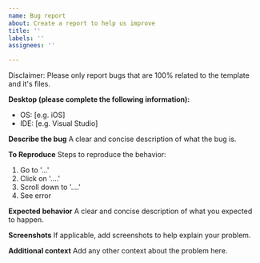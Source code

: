 ```yaml
---
name: Bug report
about: Create a report to help us improve
title: ''
labels: ''
assignees: ''

---
```


Disclaimer: Please only report bugs that are 100% related to the template and it's files.

**Desktop (please complete the following information):**
- OS: [e.g. iOS]
- IDE: [e.g. Visual Studio]

**Describe the bug**
A clear and concise description of what the bug is.

**To Reproduce**
Steps to reproduce the behavior:
1. Go to '...'
2. Click on '....'
3. Scroll down to '....'
4. See error

**Expected behavior**
A clear and concise description of what you expected to happen.

**Screenshots**
If applicable, add screenshots to help explain your problem.

**Additional context**
Add any other context about the problem here.
